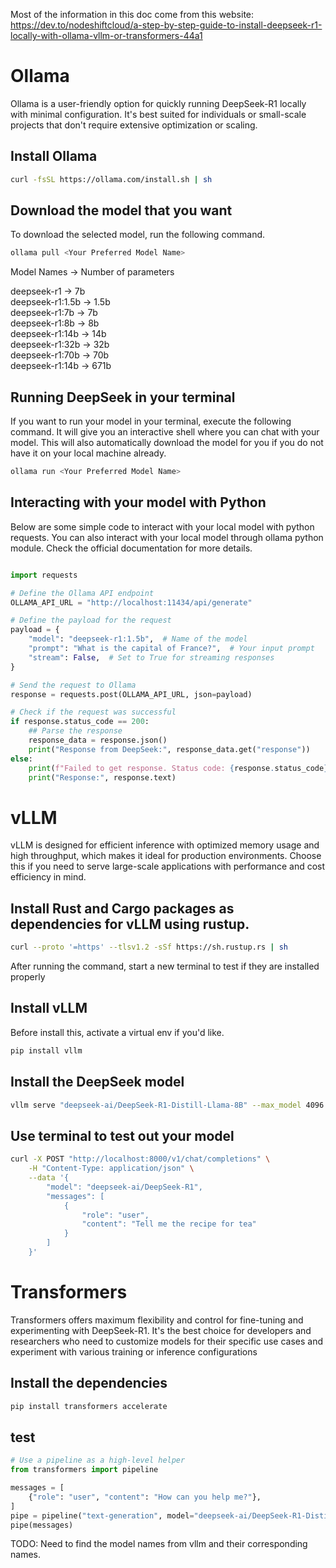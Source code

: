Most of the information in this doc come from this website: https://dev.to/nodeshiftcloud/a-step-by-step-guide-to-install-deepseek-r1-locally-with-ollama-vllm-or-transformers-44a1

# Ollama

Ollama is a user-friendly option for quickly running DeepSeek-R1 locally with minimal configuration. It's best suited for individuals or small-scale projects that don't require extensive optimization or scaling.

## Install Ollama

```bash
curl -fsSL https://ollama.com/install.sh | sh
```

## Download the model that you want

To download the selected model, run the following command.

```bash
ollama pull <Your Preferred Model Name>
```

Model Names -> Number of parameters

deepseek-r1 -> 7b \
deepseek-r1:1.5b -> 1.5b \
deepseek-r1:7b -> 7b \
deepseek-r1:8b -> 8b \
deepseek-r1:14b -> 14b \
deepseek-r1:32b -> 32b \
deepseek-r1:70b -> 70b \
deepseek-r1:14b -> 671b

## Running DeepSeek in your terminal

If you want to run your model in your terminal, execute the following command. It will give you an interactive shell where you can chat with your model. This will also automatically download the model for you if you do not have it on your local machine already.

```bash
ollama run <Your Preferred Model Name>
```

## Interacting with your model with Python

Below are some simple code to interact with your local model with python requests. You can also interact with your local model through ollama python module. Check the official documentation for more details.

```python

import requests

# Define the Ollama API endpoint
OLLAMA_API_URL = "http://localhost:11434/api/generate"

# Define the payload for the request
payload = {
    "model": "deepseek-r1:1.5b",  # Name of the model
    "prompt": "What is the capital of France?",  # Your input prompt
    "stream": False,  # Set to True for streaming responses
}

# Send the request to Ollama
response = requests.post(OLLAMA_API_URL, json=payload)

# Check if the request was successful
if response.status_code == 200:
    ## Parse the response
    response_data = response.json()
    print("Response from DeepSeek:", response_data.get("response"))
else:
    print(f"Failed to get response. Status code: {response.status_code}")
    print("Response:", response.text)

```

# vLLM

vLLM is designed for efficient inference with optimized memory usage and high throughput, which makes it ideal for production environments. Choose this if you need to serve large-scale applications with performance and cost efficiency in mind.

## Install Rust and Cargo packages as dependencies for vLLM using rustup.

```bash
curl --proto '=https' --tlsv1.2 -sSf https://sh.rustup.rs | sh
```

After running the command, start a new terminal to test if they are installed properly

## Install vLLM

Before install this, activate a virtual env if you'd like.

```bash
pip install vllm
```

## Install the DeepSeek model

```bash
vllm serve "deepseek-ai/DeepSeek-R1-Distill-Llama-8B" --max_model 4096
```

## Use terminal to test out your model

```bash
curl -X POST "http://localhost:8000/v1/chat/completions" \
    -H "Content-Type: application/json" \
    --data '{
        "model": "deepseek-ai/DeepSeek-R1",
        "messages": [
            {
                "role": "user",
                "content": "Tell me the recipe for tea"
            }
        ]
    }'
```

# Transformers

Transformers offers maximum flexibility and control for fine-tuning and experimenting with DeepSeek-R1. It's the best choice for developers and researchers who need to customize models for their specific use cases and experiment with various training or inference configurations

## Install the dependencies

```bash
pip install transformers accelerate
```

## test

```python
# Use a pipeline as a high-level helper
from transformers import pipeline

messages = [
    {"role": "user", "content": "How can you help me?"},
]
pipe = pipeline("text-generation", model="deepseek-ai/DeepSeek-R1-Distill-Qwen-1.5B")
pipe(messages)
```

TODO: Need to find the model names from vllm and their corresponding names.
